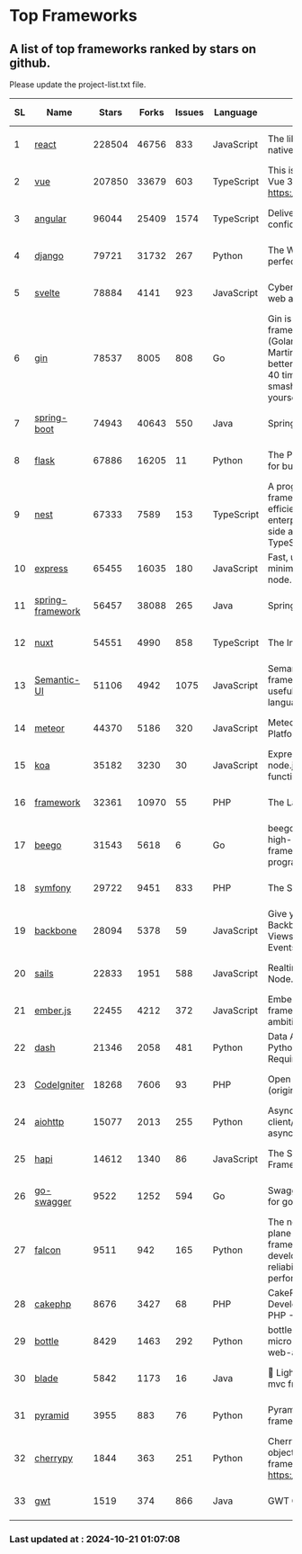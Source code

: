# Top Frameworks
## A list of top frameworks ranked by stars on github.  
Please update the project-list.txt file.

| SL| Name  | Stars| Forks| Issues | Language | Description | Last Commit |
| --| ------| -----| ---- | ------ | -------- | ----------- | ----------- |
| 1 | [react](https://github.com/facebook/react) | 228504 | 46756 | 833 | JavaScript | The library for web and native user interfaces. | 2024-10-20 06:35:15 |
| 2 | [vue](https://github.com/vuejs/vue) | 207850 | 33679 | 603 | TypeScript | This is the repo for Vue 2. For Vue 3, go to https://github.com/vuejs/core | 2024-10-10 07:24:14 |
| 3 | [angular](https://github.com/angular/angular) | 96044 | 25409 | 1574 | TypeScript | Deliver web apps with confidence 🚀 | 2024-10-19 15:44:56 |
| 4 | [django](https://github.com/django/django) | 79721 | 31732 | 267 | Python | The Web framework for perfectionists with deadlines. | 2024-10-18 00:40:53 |
| 5 | [svelte](https://github.com/sveltejs/svelte) | 78884 | 4141 | 923 | JavaScript | Cybernetically enhanced web apps | 2024-10-20 12:10:55 |
| 6 | [gin](https://github.com/gin-gonic/gin) | 78537 | 8005 | 808 | Go | Gin is a HTTP web framework written in Go (Golang). It features a Martini-like API with much better performance -- up to 40 times faster. If you need smashing performance, get yourself some Gin. | 2024-09-21 15:24:18 |
| 7 | [spring-boot](https://github.com/spring-projects/spring-boot) | 74943 | 40643 | 550 | Java | Spring Boot | 2024-10-19 08:29:22 |
| 8 | [flask](https://github.com/pallets/flask) | 67886 | 16205 | 11 | Python | The Python micro framework for building web applications. | 2024-10-18 20:04:35 |
| 9 | [nest](https://github.com/nestjs/nest) | 67333 | 7589 | 153 | TypeScript | A progressive Node.js framework for building efficient, scalable, and enterprise-grade server-side applications with TypeScript/JavaScript 🚀 | 2024-10-19 10:13:58 |
| 10 | [express](https://github.com/expressjs/express) | 65455 | 16035 | 180 | JavaScript | Fast, unopinionated, minimalist web framework for node. | 2024-10-20 18:10:23 |
| 11 | [spring-framework](https://github.com/spring-projects/spring-framework) | 56457 | 38088 | 265 | Java | Spring Framework | 2024-10-20 15:43:45 |
| 12 | [nuxt](https://github.com/nuxt/nuxt) | 54551 | 4990 | 858 | TypeScript | The Intuitive Vue Framework. | 2024-10-20 10:02:56 |
| 13 | [Semantic-UI](https://github.com/Semantic-Org/Semantic-UI) | 51106 | 4942 | 1075 | JavaScript | Semantic is a UI component framework based around useful principles from natural language. | 2023-01-11 17:05:32 |
| 14 | [meteor](https://github.com/meteor/meteor) | 44370 | 5186 | 320 | JavaScript | Meteor, the JavaScript App Platform | 2024-10-17 11:53:00 |
| 15 | [koa](https://github.com/koajs/koa) | 35182 | 3230 | 30 | JavaScript | Expressive middleware for node.js using ES2017 async functions | 2024-10-20 23:41:19 |
| 16 | [framework](https://github.com/laravel/framework) | 32361 | 10970 | 55 | PHP | The Laravel Framework. | 2024-10-18 13:24:56 |
| 17 | [beego](https://github.com/beego/beego) | 31543 | 5618 | 6 | Go | beego is an open-source, high-performance web framework for the Go programming language. | 2024-10-06 06:45:59 |
| 18 | [symfony](https://github.com/symfony/symfony) | 29722 | 9451 | 833 | PHP | The Symfony PHP framework | 2024-10-18 09:50:33 |
| 19 | [backbone](https://github.com/jashkenas/backbone) | 28094 | 5378 | 59 | JavaScript | Give your JS App some Backbone with Models, Views, Collections, and Events | 2024-09-02 12:55:04 |
| 20 | [sails](https://github.com/balderdashy/sails) | 22833 | 1951 | 588 | JavaScript | Realtime MVC Framework for Node.js | 2024-09-17 15:56:43 |
| 21 | [ember.js](https://github.com/emberjs/ember.js) | 22455 | 4212 | 372 | JavaScript | Ember.js - A JavaScript framework for creating ambitious web applications | 2024-10-18 18:10:27 |
| 22 | [dash](https://github.com/plotly/dash) | 21346 | 2058 | 481 | Python | Data Apps & Dashboards for Python. No JavaScript Required. | 2024-10-18 13:30:15 |
| 23 | [CodeIgniter](https://github.com/bcit-ci/CodeIgniter) | 18268 | 7606 | 93 | PHP | Open Source PHP Framework (originally from EllisLab) | 2024-03-20 03:51:42 |
| 24 | [aiohttp](https://github.com/aio-libs/aiohttp) | 15077 | 2013 | 255 | Python | Asynchronous HTTP client/server framework for asyncio and Python | 2024-10-18 11:18:39 |
| 25 | [hapi](https://github.com/hapijs/hapi) | 14612 | 1340 | 86 | JavaScript | The Simple, Secure Framework Developers Trust | 2024-07-04 00:48:01 |
| 26 | [go-swagger](https://github.com/go-swagger/go-swagger) | 9522 | 1252 | 594 | Go | Swagger 2.0 implementation for go | 2024-09-27 16:28:57 |
| 27 | [falcon](https://github.com/falconry/falcon) | 9511 | 942 | 165 | Python | The no-magic web data plane API and microservices framework for Python developers, with a focus on reliability, correctness, and performance at scale. | 2024-10-19 17:21:24 |
| 28 | [cakephp](https://github.com/cakephp/cakephp) | 8676 | 3427 | 68 | PHP | CakePHP: The Rapid Development Framework for PHP - Official Repository | 2024-10-18 10:49:39 |
| 29 | [bottle](https://github.com/bottlepy/bottle) | 8429 | 1463 | 292 | Python | bottle.py is a fast and simple micro-framework for python web-applications. | 2024-10-15 07:41:15 |
| 30 | [blade](https://github.com/lets-blade/blade) | 5842 | 1173 | 16 | Java | :rocket: Lightning fast and elegant mvc framework for Java8 | 2024-06-17 01:05:35 |
| 31 | [pyramid](https://github.com/Pylons/pyramid) | 3955 | 883 | 76 | Python | Pyramid - A Python web framework | 2024-06-10 16:09:42 |
| 32 | [cherrypy](https://github.com/cherrypy/cherrypy) | 1844 | 363 | 251 | Python | CherryPy is a pythonic, object-oriented HTTP framework.      https://cherrypy.dev | 2024-08-31 10:29:14 |
| 33 | [gwt](https://github.com/gwtproject/gwt) | 1519 | 374 | 866 | Java | GWT Open Source Project | 2024-10-20 21:39:22 |

### Last updated at : 2024-10-21 01:07:08
